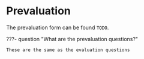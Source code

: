# Prevaluation

The prevaluation form can be found `TODO`.

???- question "What are the prevaluation questions?"

    These are the same as the evaluation questions